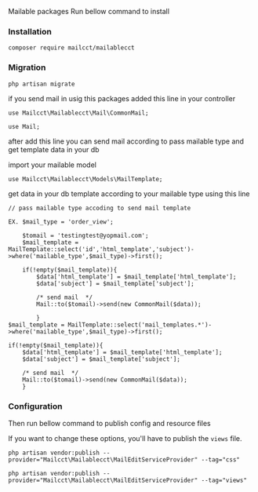 
Mailable packages Run bellow command to install

### Installation

	composer require mailcct/mailablecct 

### Migration

	php artisan migrate

if you send mail in usig this packages added this line in your controller  

	use Mailcct\Mailablecct\Mail\CommonMail;
	
	use Mail;

after add this line you can send mail according to pass mailable type and get template data in your db 
		
import your mailable model 

	use Mailcct\Mailablecct\Models\MailTemplate;

get data in your db template according to your mailable type using this line 
	
	// pass mailable type accoding to send mail template 
	
	EX. $mail_type = 'order_view';
	
        $tomail = 'testingtest@yopmail.com';
        $mail_template = MailTemplate::select('id','html_template','subject')->where('mailable_type',$mail_type)->first();

        if(!empty($mail_template)){
            $data['html_template'] = $mail_template['html_template'];
            $data['subject'] = $mail_template['subject'];

            /* send mail  */
            Mail::to($tomail)->send(new CommonMail($data));

            }
	$mail_template = MailTemplate::select('mail_templates.*')->where('mailable_type',$mail_type)->first();

	if(!empty($mail_template)){
        $data['html_template'] = $mail_template['html_template'];
        $data['subject'] = $mail_template['subject'];

        /* send mail  */
        Mail::to($tomail)->send(new CommonMail($data));
        }
	

### Configuration
    
Then run bellow command to publish config and resource files

If you want to change these options, you'll have to publish the `views` file.

	php artisan vendor:publish --provider="Mailcct\Mailablecct\MailEditServiceProvider" --tag="css"

	php artisan vendor:publish --provider="Mailcct\Mailablecct\MailEditServiceProvider" --tag="views"
